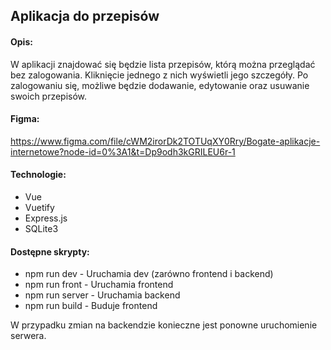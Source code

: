 ## Aplikacja do przepisów



#### Opis:

W aplikacji znajdować się będzie lista przepisów, którą można przeglądać bez zalogowania. Kliknięcie jednego z nich wyświetli jego szczegóły. Po zalogowaniu się, możliwe będzie dodawanie, edytowanie oraz usuwanie swoich przepisów.

#### Figma: 

https://www.figma.com/file/cWM2irorDk2TOTUqXY0Rry/Bogate-aplikacje-internetowe?node-id=0%3A1&t=Dp9odh3kGRILEU6r-1

#### Technologie:

- Vue
- Vuetify
- Express.js
- SQLite3

#### Dostępne skrypty:
- npm run dev - Uruchamia dev (zarówno frontend i backend)
- npm run front - Uruchamia frontend
- npm run server - Uruchamia backend
- npm run build - Buduje frontend

W przypadku zmian na backendzie konieczne jest ponowne uruchomienie serwera.
